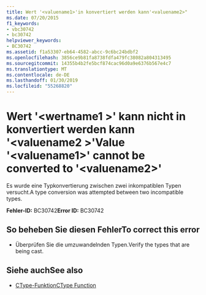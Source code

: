 ```yaml
---
title: Wert '<valuename1>'in konvertiert werden kann'<valuename2>"
ms.date: 07/20/2015
f1_keywords:
- vbc30742
- bc30742
helpviewer_keywords:
- BC30742
ms.assetid: f1a53307-eb64-4582-abcc-9c6bc24bdbf2
ms.openlocfilehash: 3856ce9b81fa8738fdfa479fc38082a804313495
ms.sourcegitcommit: 14355b4b2fe5bcf874cac96d0a9e6376b567e4c7
ms.translationtype: MT
ms.contentlocale: de-DE
ms.lasthandoff: 01/30/2019
ms.locfileid: "55268820"
---
```

# <a name="value-valuename1-cannot-be-converted-to-valuename2"></a><span data-ttu-id="b43bb-102">Wert '\<wertname1 >' kann nicht in konvertiert werden kann '\<valuename2 >'</span><span class="sxs-lookup"><span data-stu-id="b43bb-102">Value '\<valuename1>' cannot be converted to '\<valuename2>'</span></span>
<span data-ttu-id="b43bb-103">Es wurde eine Typkonvertierung zwischen zwei inkompatiblen Typen versucht.</span><span class="sxs-lookup"><span data-stu-id="b43bb-103">A type conversion was attempted between two incompatible types.</span></span>  
  
 <span data-ttu-id="b43bb-104">**Fehler-ID:** BC30742</span><span class="sxs-lookup"><span data-stu-id="b43bb-104">**Error ID:** BC30742</span></span>  
  
## <a name="to-correct-this-error"></a><span data-ttu-id="b43bb-105">So beheben Sie diesen Fehler</span><span class="sxs-lookup"><span data-stu-id="b43bb-105">To correct this error</span></span>  
  
-   <span data-ttu-id="b43bb-106">Überprüfen Sie die umzuwandelnden Typen.</span><span class="sxs-lookup"><span data-stu-id="b43bb-106">Verify the types that are being cast.</span></span>  
  
## <a name="see-also"></a><span data-ttu-id="b43bb-107">Siehe auch</span><span class="sxs-lookup"><span data-stu-id="b43bb-107">See also</span></span>
- [<span data-ttu-id="b43bb-108">CType-Funktion</span><span class="sxs-lookup"><span data-stu-id="b43bb-108">CType Function</span></span>](../../visual-basic/language-reference/functions/ctype-function.md)
